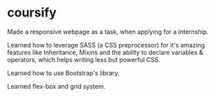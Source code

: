 # coursify

Made a responsive webpage as a task, when applying for a internship.

Learned how to leverage SASS (a CSS preprocessor) for it's amazing features like Inheritance, Mixins and the ability to declare variables & operators, 
which helps writing less but powerful CSS. 

Learned how to use Bootstrap's library.

Learned flex-box and grid system.
